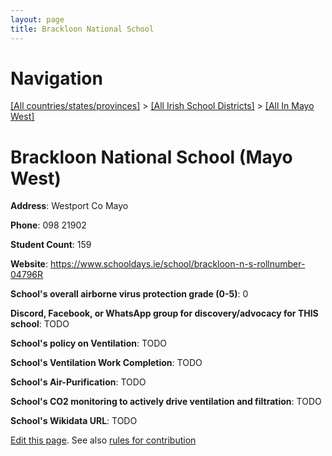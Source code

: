 ```yaml
---
layout: page
title: Brackloon National School
---
```

# Navigation

[[All countries/states/provinces]](../../..) > [[All Irish School Districts]](../..) > [[All In Mayo West]](..)

# Brackloon National School (Mayo West)

**Address**: Westport Co Mayo

**Phone**: 098 21902

**Student Count**: 159

**Website**: <https://www.schooldays.ie/school/brackloon-n-s-rollnumber-04796R>

**School's overall airborne virus protection grade (0-5)**: 0

**Discord, Facebook, or WhatsApp group for discovery/advocacy for THIS school**: TODO

**School's policy on Ventilation**: TODO

**School's Ventilation Work Completion**: TODO

**School's Air-Purification**: TODO

**School's CO2 monitoring to actively drive ventilation and filtration**: TODO

**School's Wikidata URL**: TODO


[Edit this page](https://github.com/ventilate-schools/Ireland/edit/main/./Mayo_West/Brackloon_National_School.md). See also [rules for contribution](../../../contribution-rules/)